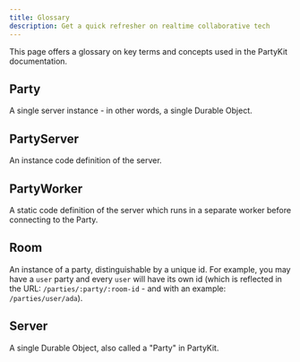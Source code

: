 ```yaml
---
title: Glossary
description: Get a quick refresher on realtime collaborative tech
---
```


This page offers a glossary on key terms and concepts used in the PartyKit documentation.
<!-- 
## AI Agents

xyz -->
<!-- 
## Broadcast

xyz -->
<!-- 
## Client

xyz -->
<!-- 
## Connection

xyz -->
<!-- 
## CRDTs

xyz -->
<!-- 
## Durable Object

xyz -->
<!-- 
## Multiparty

xyz -->
<!-- 
## Multiplayer

xyz -->
<!-- 
## Lobby

xyz -->

## Party

A single server instance - in other words, a single Durable Object.

## PartyServer

An instance code definition of the server.

## PartyWorker

A static code definition of the server which runs in a separate worker before connecting to the Party.
<!-- 
## Presence

xyz -->

## Room

An instance of a party, distinguishable by a unique id. For example, you may have a `user` party and every `user` will have its own id (which is reflected in the URL: `/parties/:party/:room-id` - and with an example: `/parties/user/ada`).

## Server

A single Durable Object, also called a "Party" in PartyKit.
<!-- 
## WebSockets

xyz -->
